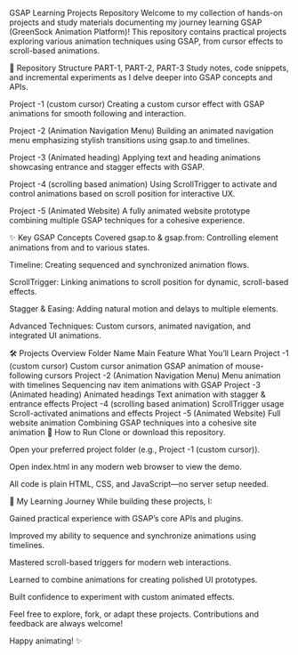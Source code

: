 GSAP Learning Projects Repository 
Welcome to my collection of hands-on projects and study materials documenting my journey learning GSAP (GreenSock Animation Platform)! This repository contains practical projects exploring various animation techniques using GSAP, from cursor effects to scroll-based animations.

📁 Repository Structure
PART-1, PART-2, PART-3
Study notes, code snippets, and incremental experiments as I delve deeper into GSAP concepts and APIs.

Project -1 (custom cursor)
Creating a custom cursor effect with GSAP animations for smooth following and interaction.

Project -2 (Animation Navigation Menu)
Building an animated navigation menu emphasizing stylish transitions using gsap.to and timelines.

Project -3 (Animated heading)
Applying text and heading animations showcasing entrance and stagger effects with GSAP.

Project -4 (scrolling based animation)
Using ScrollTrigger to activate and control animations based on scroll position for interactive UX.

Project -5 (Animated Website)
A fully animated website prototype combining multiple GSAP techniques for a cohesive experience.

✨ Key GSAP Concepts Covered
gsap.to & gsap.from: Controlling element animations from and to various states.

Timeline: Creating sequenced and synchronized animation flows.

ScrollTrigger: Linking animations to scroll position for dynamic, scroll-based effects.

Stagger & Easing: Adding natural motion and delays to multiple elements.

Advanced Techniques: Custom cursors, animated navigation, and integrated UI animations.

🛠️ Projects Overview
Folder Name	Main Feature	What You’ll Learn
Project -1 (custom cursor)	Custom cursor animation	GSAP animation of mouse-following cursors
Project -2 (Animation Navigation Menu)	Menu animation with timelines	Sequencing nav item animations with GSAP
Project -3 (Animated heading)	Animated headings	Text animation with stagger & entrance effects
Project -4 (scrolling based animation)	ScrollTrigger usage	Scroll-activated animations and effects
Project -5 (Animated Website)	Full website animation	Combining GSAP techniques into a cohesive site animation
🚩 How to Run
Clone or download this repository.

Open your preferred project folder (e.g., Project -1 (custom cursor)).

Open index.html in any modern web browser to view the demo.

All code is plain HTML, CSS, and JavaScript—no server setup needed.

📝 My Learning Journey
While building these projects, I:

Gained practical experience with GSAP’s core APIs and plugins.

Improved my ability to sequence and synchronize animations using timelines.

Mastered scroll-based triggers for modern web interactions.

Learned to combine animations for creating polished UI prototypes.

Built confidence to experiment with custom animated effects.

Feel free to explore, fork, or adapt these projects. Contributions and feedback are always welcome!

Happy animating! ✨